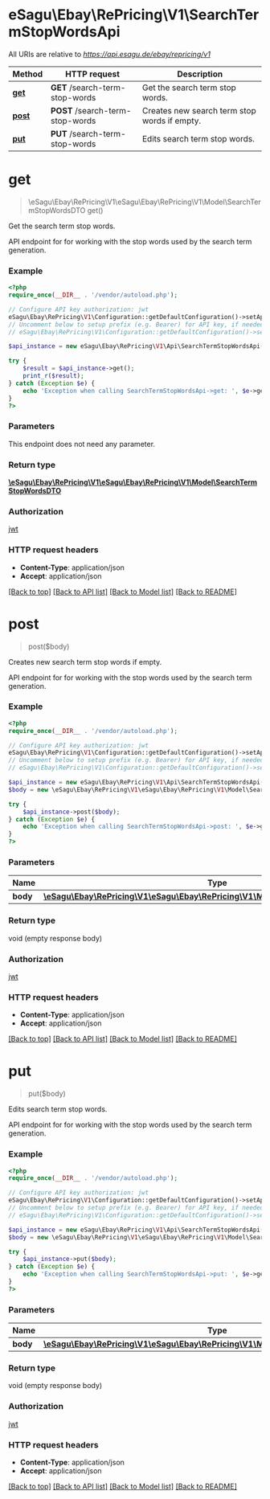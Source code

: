 # eSagu\Ebay\RePricing\V1\SearchTermStopWordsApi

All URIs are relative to *https://api.esagu.de/ebay/repricing/v1*

Method | HTTP request | Description
------------- | ------------- | -------------
[**get**](SearchTermStopWordsApi.md#get) | **GET** /search-term-stop-words | Get the search term stop words.
[**post**](SearchTermStopWordsApi.md#post) | **POST** /search-term-stop-words | Creates new search term stop words if empty.
[**put**](SearchTermStopWordsApi.md#put) | **PUT** /search-term-stop-words | Edits search term stop words.


# **get**
> \eSagu\Ebay\RePricing\V1\eSagu\Ebay\RePricing\V1\Model\SearchTermStopWordsDTO get()

Get the search term stop words.

API endpoint for for working with the stop words used by the search term generation.

### Example
```php
<?php
require_once(__DIR__ . '/vendor/autoload.php');

// Configure API key authorization: jwt
eSagu\Ebay\RePricing\V1\Configuration::getDefaultConfiguration()->setApiKey('Authorization', 'YOUR_API_KEY');
// Uncomment below to setup prefix (e.g. Bearer) for API key, if needed
// eSagu\Ebay\RePricing\V1\Configuration::getDefaultConfiguration()->setApiKeyPrefix('Authorization', 'Bearer');

$api_instance = new eSagu\Ebay\RePricing\V1\Api\SearchTermStopWordsApi();

try {
    $result = $api_instance->get();
    print_r($result);
} catch (Exception $e) {
    echo 'Exception when calling SearchTermStopWordsApi->get: ', $e->getMessage(), PHP_EOL;
}
?>
```

### Parameters
This endpoint does not need any parameter.

### Return type

[**\eSagu\Ebay\RePricing\V1\eSagu\Ebay\RePricing\V1\Model\SearchTermStopWordsDTO**](../Model/SearchTermStopWordsDTO.md)

### Authorization

[jwt](../../README.md#jwt)

### HTTP request headers

 - **Content-Type**: application/json
 - **Accept**: application/json

[[Back to top]](#) [[Back to API list]](../../README.md#documentation-for-api-endpoints) [[Back to Model list]](../../README.md#documentation-for-models) [[Back to README]](../../README.md)

# **post**
> post($body)

Creates new search term stop words if empty.

API endpoint for for working with the stop words used by the search term generation.

### Example
```php
<?php
require_once(__DIR__ . '/vendor/autoload.php');

// Configure API key authorization: jwt
eSagu\Ebay\RePricing\V1\Configuration::getDefaultConfiguration()->setApiKey('Authorization', 'YOUR_API_KEY');
// Uncomment below to setup prefix (e.g. Bearer) for API key, if needed
// eSagu\Ebay\RePricing\V1\Configuration::getDefaultConfiguration()->setApiKeyPrefix('Authorization', 'Bearer');

$api_instance = new eSagu\Ebay\RePricing\V1\Api\SearchTermStopWordsApi();
$body = new \eSagu\Ebay\RePricing\V1\eSagu\Ebay\RePricing\V1\Model\SearchTermStopWordsDTO(); // \eSagu\Ebay\RePricing\V1\eSagu\Ebay\RePricing\V1\Model\SearchTermStopWordsDTO | 

try {
    $api_instance->post($body);
} catch (Exception $e) {
    echo 'Exception when calling SearchTermStopWordsApi->post: ', $e->getMessage(), PHP_EOL;
}
?>
```

### Parameters

Name | Type | Description  | Notes
------------- | ------------- | ------------- | -------------
 **body** | [**\eSagu\Ebay\RePricing\V1\eSagu\Ebay\RePricing\V1\Model\SearchTermStopWordsDTO**](../Model/\eSagu\Ebay\RePricing\V1\eSagu\Ebay\RePricing\V1\Model\SearchTermStopWordsDTO.md)|  | [optional]

### Return type

void (empty response body)

### Authorization

[jwt](../../README.md#jwt)

### HTTP request headers

 - **Content-Type**: application/json
 - **Accept**: application/json

[[Back to top]](#) [[Back to API list]](../../README.md#documentation-for-api-endpoints) [[Back to Model list]](../../README.md#documentation-for-models) [[Back to README]](../../README.md)

# **put**
> put($body)

Edits search term stop words.

API endpoint for for working with the stop words used by the search term generation.

### Example
```php
<?php
require_once(__DIR__ . '/vendor/autoload.php');

// Configure API key authorization: jwt
eSagu\Ebay\RePricing\V1\Configuration::getDefaultConfiguration()->setApiKey('Authorization', 'YOUR_API_KEY');
// Uncomment below to setup prefix (e.g. Bearer) for API key, if needed
// eSagu\Ebay\RePricing\V1\Configuration::getDefaultConfiguration()->setApiKeyPrefix('Authorization', 'Bearer');

$api_instance = new eSagu\Ebay\RePricing\V1\Api\SearchTermStopWordsApi();
$body = new \eSagu\Ebay\RePricing\V1\eSagu\Ebay\RePricing\V1\Model\SearchTermStopWordsDTO(); // \eSagu\Ebay\RePricing\V1\eSagu\Ebay\RePricing\V1\Model\SearchTermStopWordsDTO | 

try {
    $api_instance->put($body);
} catch (Exception $e) {
    echo 'Exception when calling SearchTermStopWordsApi->put: ', $e->getMessage(), PHP_EOL;
}
?>
```

### Parameters

Name | Type | Description  | Notes
------------- | ------------- | ------------- | -------------
 **body** | [**\eSagu\Ebay\RePricing\V1\eSagu\Ebay\RePricing\V1\Model\SearchTermStopWordsDTO**](../Model/\eSagu\Ebay\RePricing\V1\eSagu\Ebay\RePricing\V1\Model\SearchTermStopWordsDTO.md)|  | [optional]

### Return type

void (empty response body)

### Authorization

[jwt](../../README.md#jwt)

### HTTP request headers

 - **Content-Type**: application/json
 - **Accept**: application/json

[[Back to top]](#) [[Back to API list]](../../README.md#documentation-for-api-endpoints) [[Back to Model list]](../../README.md#documentation-for-models) [[Back to README]](../../README.md)

